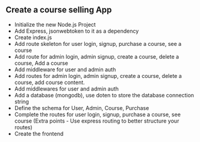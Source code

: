 ## Create a course selling App

- Initialize the new Node.js Project
- Add Express, jsonwebtoken to it as a dependency
- Create index.js
- Add route skeleton for user login, signup, purchase a course, see a course
- Add route for admin login, admin signup, create a course, delete a course, Add a course
- Add middleware for user and admin auth
- Add routes for admin login, admin signup, create a course, delete a course, add course content.
- Add middlewares for user and admin auth
- Add a database (mongodb), use doten to store the database connection string
- Define the schema for User, Admin, Course, Purchase
- Complete the routes for user login, signup, purchase a course, see course (Extra points - Use express routing to better structure your routes)
- Create the frontend